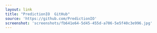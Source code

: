 ```yaml
---
layout: link
title: "PredictionIO  GitHub"
source: 'https://github.com/PredictionIO'
screenshot: 'screenshots/fb641e64-5d45-455d-a706-5e5f40c3e996.jpg'
---
```


